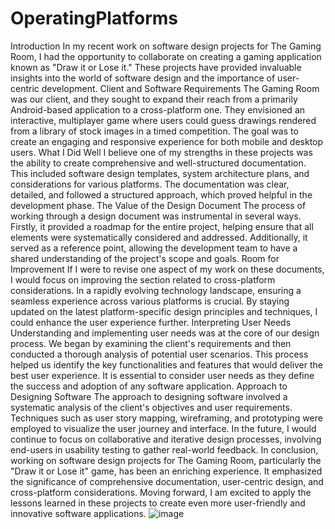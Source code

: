 # OperatingPlatforms
Introduction
	In my recent work on software design projects for The Gaming Room, I had the opportunity to collaborate on creating a gaming application known as "Draw it or Lose it." These projects have provided invaluable insights into the world of software design and the importance of user-centric development.
Client and Software Requirements
The Gaming Room was our client, and they sought to expand their reach from a primarily Android-based application to a cross-platform one. They envisioned an interactive, multiplayer game where users could guess drawings rendered from a library of stock images in a timed competition. The goal was to create an engaging and responsive experience for both mobile and desktop users.
What I Did Well
I believe one of my strengths in these projects was the ability to create comprehensive and well-structured documentation. This included software design templates, system architecture plans, and considerations for various platforms. The documentation was clear, detailed, and followed a structured approach, which proved helpful in the development phase.
The Value of the Design Document
The process of working through a design document was instrumental in several ways. Firstly, it provided a roadmap for the entire project, helping ensure that all elements were systematically considered and addressed. Additionally, it served as a reference point, allowing the development team to have a shared understanding of the project's scope and goals.
Room for Improvement
If I were to revise one aspect of my work on these documents, I would focus on improving the section related to cross-platform considerations. In a rapidly evolving technology landscape, ensuring a seamless experience across various platforms is crucial. By staying updated on the latest platform-specific design principles and techniques, I could enhance the user experience further.
Interpreting User Needs
Understanding and implementing user needs was at the core of our design process. We began by examining the client's requirements and then conducted a thorough analysis of potential user scenarios. This process helped us identify the key functionalities and features that would deliver the best user experience. It is essential to consider user needs as they define the success and adoption of any software application.
Approach to Designing Software
The approach to designing software involved a systematic analysis of the client's objectives and user requirements. Techniques such as user story mapping, wireframing, and prototyping were employed to visualize the user journey and interface. In the future, I would continue to focus on collaborative and iterative design processes, involving end-users in usability testing to gather real-world feedback.
In conclusion, working on software design projects for The Gaming Room, particularly the "Draw it or Lose it" game, has been an enriching experience. It emphasized the significance of comprehensive documentation, user-centric design, and cross-platform considerations. Moving forward, I am excited to apply the lessons learned in these projects to create even more user-friendly and innovative software applications. 
![image](https://github.com/kadegami/OperatingPlatforms/assets/137120470/b4a06392-6dc3-4dad-ae6b-6c1f14ae73db)
